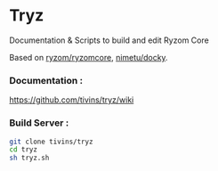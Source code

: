 # Tryz
Documentation & Scripts to build and edit Ryzom Core

Based on [ryzom/ryzomcore](https://github.com/ryzom/ryzomcore), [nimetu/docky](https://github.com/nimetu/docky).

### Documentation :

https://github.com/tivins/tryz/wiki

### Build Server :

```sh
git clone tivins/tryz 
cd tryz
sh tryz.sh
```
